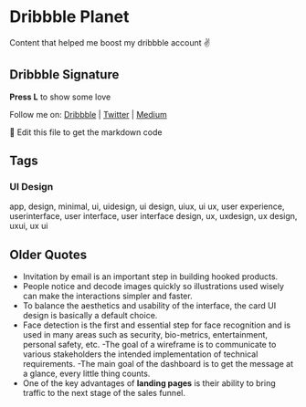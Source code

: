 # Dribbble Planet
Content that helped me boost my dribbble account ✌

## Dribbble Signature

<strong>Press L</strong>  to show some love

Follow me on:
<a href="https://dribbble.com/dmraptis" rel="nofollow noreferrer">Dribbble</a> | <a href="https://twitter.com/d__raptis" rel="nofollow noreferrer">Twitter</a> | <a href="https://medium.com/@dmraptis" rel="nofollow noreferrer">Medium</a>

🧠 Edit this file to get the markdown code

## Tags
	
### UI Design

app, design, minimal, ui, uidesign, ui design, uiux, ui ux, user experience, userinterface, user interface, user interface design, ux, uxdesign, ux design, uxui, ux ui

## Older Quotes

- Invitation by email is an important step in building hooked products.
- People notice and decode images quickly so illustrations used wisely can make the interactions simpler and faster. 
- To balance the aesthetics and usability of the interface, the card UI design is basically a default choice.
- Face detection is the first and essential step for face recognition and is used in many areas such as security, bio-metrics, entertainment, personal safety, etc.
-The goal of a wireframe is to communicate to various stakeholders the intended implementation of technical requirements.
-The main goal of the dashboard is to get the message at a glance, every little thing counts.
- One of the key advantages of <strong>landing pages</strong> is their ability to bring traffic to the next stage of the sales funnel.
